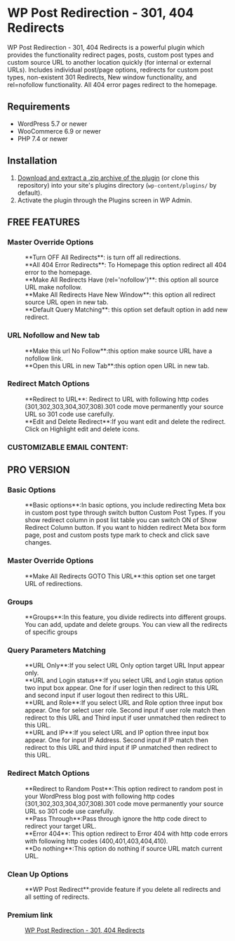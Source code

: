 # WP Post Redirection - 301, 404 Redirects 

WP Post Redirection - 301, 404 Redirects is a powerful plugin which provides the functionality redirect pages, posts, custom post types and custom source URL to another location quickly (for internal or external URLs). Includes individual post/page options, redirects for custom post types, non-existent 301 Redirects, New window functionality, and rel=nofollow functionality. All 404 error pages redirect to the homepage.

## Requirements

* WordPress 5.7 or newer
* WooCommerce 6.9 or newer
* PHP 7.4 or newer

## Installation

1. [Download and extract a .zip archive of the plugin](https://downloads.wordpress.org/plugin/advance-wp-redirect.zip) (or clone this repository) into your site's plugins directory (`wp-content/plugins/` by default).
2. Activate the plugin through the Plugins screen in WP Admin.

## FREE FEATURES

### Master Override Options

<dl>
    <dd>**Turn OFF All Redirects**: is turn off all redirections.</dd>
    <dd>**All 404 Error Redirects**: To Homepage this option redirect all 404 error to the homepage.</dd>
    <dd>**Make All Redirects Have (rel='nofollow')**: this option all source URL make nofollow.</dd>
    <dd>**Make All Redirects Have New Window**: this option all redirect source URL open in new tab.</dd>
    <dd>**Default Query Matching**: this option set default option in add new redirect.</dd>
</dl>

### URL Nofollow and New tab

<dl>
    <dd>**Make this url No Follow**:this option make source URL have a nofollow link.</dd>
    <dd>**Open this URL in new Tab**:this option open URL in new tab.</dd>
</dl>

### Redirect Match Options

<dl>
    <dd>**Redirect to URL**: Redirect to URL with following http codes (301,302,303,304,307,308).301 code move permanently your source URL so 301 code use carefully.</dd>
    <dd>**Edit and Delete Redirect**:If you want edit and delete the redirect. Click on Highlight edit and delete icons.</dd>
</dl>

### CUSTOMIZABLE EMAIL CONTENT:
<dl>
    <dd></dd>
    <dd></dd>
</dl>

## PRO VERSION

### Basic Options
<dl>
    <dd> **Basic options**:In basic options, you include redirecting Meta box in custom post type through switch button Custom Post Types. If you show redirect column in post list table you can switch ON of Show Redirect Column button. If you want to hidden redirect Meta box form page, post and custom posts type mark to check and click save changes.</dd>
</dl>

### Master Override Options
<dl>
    <dd> **Make All Redirects GOTO This URL**:this option set one target URL of redirections.</dd>
</dl>

### Groups
<dl>
    <dd>**Groups**:In this feature, you divide redirects into different groups. You can add, update and delete groups. You can view all the redirects of specific groups</dd>
</dl>

### Query Parameters Matching
<dl>
    <dd> **URL Only**:If you select URL Only option target URL Input appear only.</dd>
    <dd> **URL and Login status**:If you select URL and Login status option two input box appear. One for if user login then redirect to this URL and second input if user logout then redirect to this URL.</dd>
    <dd> **URL and Role**:If you select URL and Role option three input box appear. One for select user role. Second input if user role match then redirect to this URL and Third input if user unmatched then redirect to this URL.</dd>
    <dd>**URL and IP**:If you select URL and IP option three input box appear. One for input IP Address. Second input if IP match then redirect to this URL and third input if IP unmatched then redirect to this URL.</dd>

</dl>

### Redirect Match Options
<dl>
    <dd>**Redirect to Random Post**:This option redirect to random post in your WordPress blog post with following http codes (301,302,303,304,307,308).301 code move permanently your source URL so 301 code use carefully.</dd>
    <dd>**Pass Through**:Pass through ignore the http code direct to redirect your target URL.</dd>
    <dd>**Error 404**: This option redirect to Error 404 with http code errors with following http codes (400,401,403,404,410).</dd>
    <dd>**Do nothing**:This option do nothing if source URL match current URL.</dd>
</dl>

### Clean Up Options
<dl>
    <dd>**WP Post Redirect**:provide feature if you delete all redirects and all setting of redirects.</dd>    
</dl>

### Premium link
<dl>
    <dd><a href="https://codecanyon.net/item/advanced-wp-redirect/24178351">WP Post Redirection - 301, 404 Redirects</a></dd>
</dl>

